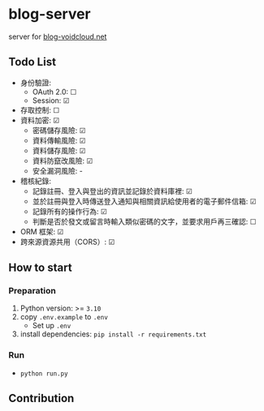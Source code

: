 # blog-server

server for [blog-voidcloud.net](https://blog.voidcloud.net)

## Todo List

- 身份驗證:
  - OAuth 2.0: &#x2610;
  - Session: &#x2611;
- 存取控制: &#x2610;
- 資料加密: &#x2611;
  - 密碼儲存風險: &#x2611;
  - 資料傳輸風險: &#x2611;
  - 資料儲存風險: &#x2611;
  - 資料防竄改風險: &#x2611;
  - 安全漏洞風險: -
- 稽核紀錄:
  - 記錄註冊、登入與登出的資訊並記錄於資料庫裡: &#x2611;
  - 並於註冊與登入時傳送登入通知與相關資訊給使用者的電子郵件信箱: &#x2611;
  - 記錄所有的操作行為: &#x2611;
  - 判斷是否於發文或留言時輸入類似密碼的文字，並要求用戶再三確認: &#x2610;
- ORM 框架: &#x2611;
- 跨來源資源共用（CORS）: &#x2611;

## How to start

### Preparation

1. Python version: >= `3.10`
2. copy `.env.example` to `.env`
   - Set up `.env`
3. install dependencies: `pip install -r requirements.txt`

### Run

- `python run.py`

## Contribution
